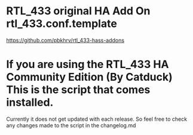 # RTL_433 original HA Add On  rtl_433.conf.template 
https://github.com/pbkhrv/rtl_433-hass-addons

# If you are using the RTL_433 HA Community Edition (By Catduck) This is the script that comes installed.
Currently it does not get updated with each release. So feel free to check any changes made to the script in the changelog.md

